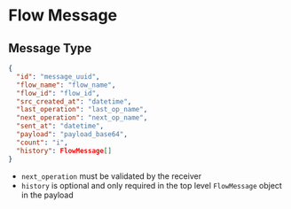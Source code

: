 # Flow Message

## Message Type

```json
{
  "id": "message_uuid",
  "flow_name": "flow_name",
  "flow_id": "flow_id",
  "src_created_at": "datetime",
  "last_operation": "last_op_name",
  "next_operation": "next_op_name",
  "sent_at": "datetime",
  "payload": "payload_base64",
  "count": "i",
  "history": FlowMessage[]
}
```

- `next_operation` must be validated by the receiver
- `history` is optional and only required in the top level `FlowMessage` object in the payload
